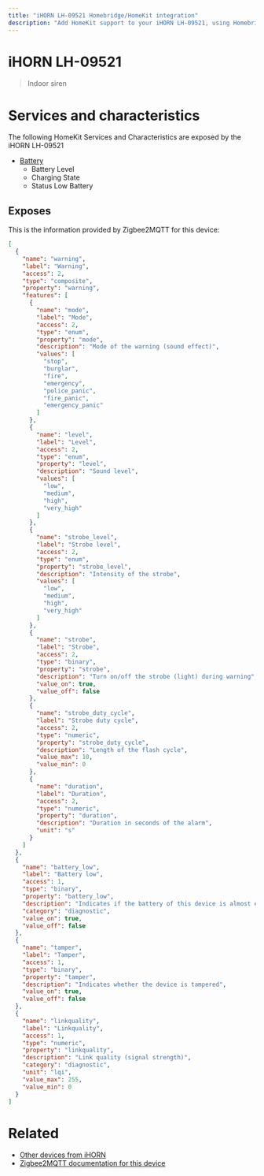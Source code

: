 ```yaml
---
title: "iHORN LH-09521 Homebridge/HomeKit integration"
description: "Add HomeKit support to your iHORN LH-09521, using Homebridge, Zigbee2MQTT and homebridge-z2m."
---
```

<!---
This file has been GENERATED using src/docgen/docgen.ts
DO NOT EDIT THIS FILE MANUALLY!
-->
# iHORN LH-09521
> Indoor siren


# Services and characteristics
The following HomeKit Services and Characteristics are exposed by
the iHORN LH-09521

* [Battery](../../battery.md)
  * Battery Level
  * Charging State
  * Status Low Battery



## Exposes

This is the information provided by Zigbee2MQTT for this device:

```json
[
  {
    "name": "warning",
    "label": "Warning",
    "access": 2,
    "type": "composite",
    "property": "warning",
    "features": [
      {
        "name": "mode",
        "label": "Mode",
        "access": 2,
        "type": "enum",
        "property": "mode",
        "description": "Mode of the warning (sound effect)",
        "values": [
          "stop",
          "burglar",
          "fire",
          "emergency",
          "police_panic",
          "fire_panic",
          "emergency_panic"
        ]
      },
      {
        "name": "level",
        "label": "Level",
        "access": 2,
        "type": "enum",
        "property": "level",
        "description": "Sound level",
        "values": [
          "low",
          "medium",
          "high",
          "very_high"
        ]
      },
      {
        "name": "strobe_level",
        "label": "Strobe level",
        "access": 2,
        "type": "enum",
        "property": "strobe_level",
        "description": "Intensity of the strobe",
        "values": [
          "low",
          "medium",
          "high",
          "very_high"
        ]
      },
      {
        "name": "strobe",
        "label": "Strobe",
        "access": 2,
        "type": "binary",
        "property": "strobe",
        "description": "Turn on/off the strobe (light) during warning",
        "value_on": true,
        "value_off": false
      },
      {
        "name": "strobe_duty_cycle",
        "label": "Strobe duty cycle",
        "access": 2,
        "type": "numeric",
        "property": "strobe_duty_cycle",
        "description": "Length of the flash cycle",
        "value_max": 10,
        "value_min": 0
      },
      {
        "name": "duration",
        "label": "Duration",
        "access": 2,
        "type": "numeric",
        "property": "duration",
        "description": "Duration in seconds of the alarm",
        "unit": "s"
      }
    ]
  },
  {
    "name": "battery_low",
    "label": "Battery low",
    "access": 1,
    "type": "binary",
    "property": "battery_low",
    "description": "Indicates if the battery of this device is almost empty",
    "category": "diagnostic",
    "value_on": true,
    "value_off": false
  },
  {
    "name": "tamper",
    "label": "Tamper",
    "access": 1,
    "type": "binary",
    "property": "tamper",
    "description": "Indicates whether the device is tampered",
    "value_on": true,
    "value_off": false
  },
  {
    "name": "linkquality",
    "label": "Linkquality",
    "access": 1,
    "type": "numeric",
    "property": "linkquality",
    "description": "Link quality (signal strength)",
    "category": "diagnostic",
    "unit": "lqi",
    "value_max": 255,
    "value_min": 0
  }
]
```

# Related
* [Other devices from iHORN](../index.md#ihorn)
* [Zigbee2MQTT documentation for this device](https://www.zigbee2mqtt.io/devices/LH-09521.html)